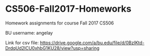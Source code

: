 # CS506-Fall2017-Homeworks

Homework assignments for course Fall 2017 CS506

BU username: angelay

Link for csv file: https://drive.google.com/a/bu.edu/file/d/0BzIKtd-DrdqUd2lCU0xhbG1KU28/view?usp=sharing